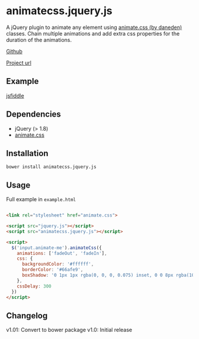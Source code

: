 # animatecss.jquery.js

A jQuery plugin to animate any element using [animate.css (by daneden)](https://daneden.github.io/animate.css/) classes. Chain multiple animations and add extra css properties for the duration of the animations.

[Github](https://github.com/jarvelov/animatecss.jquery.js)

[Project url](https://tobias.jarvelov.se/portfolio/animatecss.jquery.js/)

## Example

[jsfiddle](https://jsfiddle.net/jarvelov/sef7rdcg/)

## Dependencies

 * jQuery (> 1.8)
 * [animate.css](https://daneden.github.io/animate.css/)

## Installation

`bower install animatecss.jquery.js`

## Usage

Full example in `example.html`

```html

<link rel="stylesheet" href="animate.css">

<script src="jquery.js"></script>
<script src="animatecss.jquery.js"></script>

<script>
  $('input.animate-me').animateCss({
    animations: ['fadeOut', 'fadeIn'],
    css: {
      backgroundColor: '#ffffff',
      borderColor: '#66afe9',
      boxShadow: '0 1px 1px rgba(0, 0, 0, 0.075) inset, 0 0 8px rgba(102,175,233, 0.6)'
    },
    cssDelay: 300
  })
</script>
```

## Changelog
  v1.01: Convert to bower package
  v1.0: Initial release